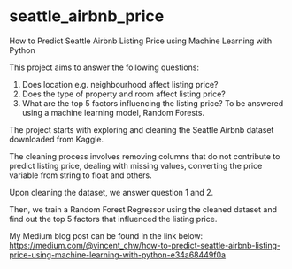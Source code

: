 # seattle_airbnb_price
How to Predict Seattle Airbnb Listing Price using Machine Learning with Python

This project aims to answer the following questions:
1. Does location e.g. neighbourhood affect listing price?
2. Does the type of property and room affect listing price?
3. What are the top 5 factors influencing the listing price? To be answered using a machine learning model, Random Forests.

The project starts with exploring and cleaning the Seattle Airbnb dataset downloaded from Kaggle. 

The cleaning process involves removing columns that do not contribute to predict listing price, dealing with missing values, converting the price variable from string to float and others. 

Upon cleaning the dataset, we answer question 1 and 2. 

Then, we train a Random Forest Regressor using the cleaned dataset and find out the top 5 factors that influenced the listing price. 

My Medium blog post can be found in the link below:
https://medium.com/@vincent_chw/how-to-predict-seattle-airbnb-listing-price-using-machine-learning-with-python-e34a68449f0a
